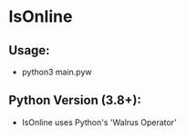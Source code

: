 # IsOnline


## Usage:
- python3 main.pyw

## Python Version (3.8+):
- IsOnline uses Python's 'Walrus Operator'